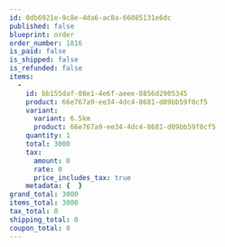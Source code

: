 ```yaml
---
id: 0db6921e-9c8e-4da6-ac8a-66085131e6dc
published: false
blueprint: order
order_number: 1816
is_paid: false
is_shipped: false
is_refunded: false
items:
  -
    id: bb155daf-08e1-4e6f-aeee-8856d2905345
    product: 66e767a9-ee34-4dc4-8681-d09bb59f0cf5
    variant:
      variant: 6.5km
      product: 66e767a9-ee34-4dc4-8681-d09bb59f0cf5
    quantity: 1
    total: 3000
    tax:
      amount: 0
      rate: 0
      price_includes_tax: true
    metadata: {  }
grand_total: 3000
items_total: 3000
tax_total: 0
shipping_total: 0
coupon_total: 0
---
```

